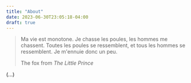 ```yaml
---
title: "About"
date: 2023-06-30T23:05:18-04:00
draft: true
---
```



> Ma vie est monotone. Je chasse les poules, les hommes me chassent. Toutes les poules se ressemblent, et tous les hommes se ressemblent. Je m'ennuie donc un peu.
> 
> The fox from _The Little Prince_


(...)